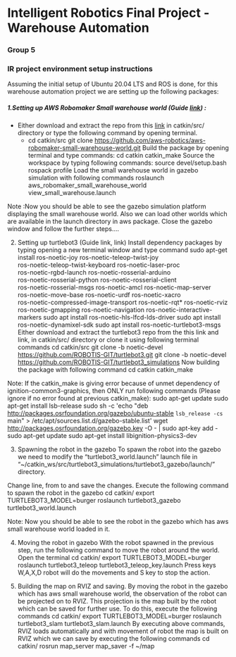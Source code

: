 # Intelligent Robotics Final Project - Warehouse Automation
### Group 5

### IR project environment setup instructions 

Assuming the initial setup of Ubuntu 20.04 LTS and ROS is done, for this warehouse automation project we are setting up the following packages:

##### 1.Setting up AWS Robomaker Small warehouse world (Guide [link](https://www.youtube.com/watch?v=o5Nu2VuYZqA)) :
- Either download and extract the repo from this [link](https://github.com/aws-robotics/aws-robomaker-small-warehouse-world) in catkin/src/ directory or type the following command by opening terminal.
  - cd catkin/src
git clone https://github.com/aws-robotics/aws-robomaker-small-warehouse-world.git 
Build the package by opening terminal and type commands: 
cd catkin
catkin_make
Source the workspace by typing following commands:
source devel/setup.bash
rospack profile 
Load the small warehouse world in gazebo simulation with following commands
roslaunch aws_robomaker_small_warehouse_world view_small_warehouse.launch
	
Note :Now you should be able to see the gazebo simulation platform displaying the small warehouse world. Also we can load other worlds which are available in the launch directory in aws package.
Close the gazebo window and follow the further steps….

2. Setting up turtlebot3 (Guide link, link)
Install dependency packages by typing opening a new terminal window and type command
sudo apt-get install ros-noetic-joy ros-noetic-teleop-twist-joy \
  ros-noetic-teleop-twist-keyboard ros-noetic-laser-proc \
  ros-noetic-rgbd-launch ros-noetic-rosserial-arduino \
  ros-noetic-rosserial-python ros-noetic-rosserial-client \
  ros-noetic-rosserial-msgs ros-noetic-amcl ros-noetic-map-server \
  ros-noetic-move-base ros-noetic-urdf ros-noetic-xacro \
  ros-noetic-compressed-image-transport ros-noetic-rqt* ros-noetic-rviz \
  ros-noetic-gmapping ros-noetic-navigation ros-noetic-interactive-markers
sudo apt install ros-noetic-hls-lfcd-lds-driver
sudo apt install ros-noetic-dynamixel-sdk
sudo apt install ros-noetic-turtlebot3-msgs
Either download and extract the turtlebot3 repo from the this link and link, in catkin/src/ directory or clone it using following terminal commands
cd catkin/src 
git clone -b noetic-devel https://github.com/ROBOTIS-GIT/turtlebot3.git
git clone -b noetic-devel https://github.com/ROBOTIS-GIT/turtlebot3_simulations
Now building the package with following command
cd catkin
catkin_make

Note: If the catkin_make is giving error because of unmet dependency of ignition-common3-graphics, then ONLY run following commands (Please ignore if no error found at previous catkin_make):
sudo apt-get update
sudo apt-get install lsb-release
sudo sh -c 'echo "deb http://packages.osrfoundation.org/gazebo/ubuntu-stable `lsb_release -cs` main" > /etc/apt/sources.list.d/gazebo-stable.list'
wget http://packages.osrfoundation.org/gazebo.key -O - | sudo apt-key add -
sudo apt-get update
sudo apt-get install libignition-physics3-dev


3. Spawning the robot in the gazebo 
To spawn the robot into the gazebo we need to modify the “turtlebot3_world.launch” launch file in  “~/catkin_ws/src/turtlebot3_simulations/turtlebot3_gazebo/launch/” directory.

Change line, from <arg name="world_name" value="$(find turtlebot3_gazebo)/worlds/turtlebot3_world.world"/> to <arg name="world_name" value="$(find aws_robomaker_small_warehouse_world)/worlds/no_roof_small_warehouse.world"/>  and save the changes.
Execute the following command to spawn the robot in the gazebo
cd catkin/
export TURTLEBOT3_MODEL=burger
roslaunch turtlebot3_gazebo turtlebot3_world.launch
	
Note: Now you should be able to see the robot in the gazebo which has aws small warehouse world loaded in it. 

4. Moving the robot in gazebo
With the robot spawned in the previous step, run the following command to move the robot around the world.
Open the terminal
cd catkin/
export TURTLEBOT3_MODEL=burger
roslaunch turtlebot3_teleop turtlebot3_teleop_key.launch
	Press keys W,A,X,D robot will do the movements and S key to stop the action.


5. Building the map on RVIZ and saving.
By moving the robot in the gazebo which has aws small warehouse world, the observation of the robot can be projected on to RVIZ. This projection is the map built by the robot which can be saved for further use.  To do this, execute the following commands 
cd catkin/
export TURTLEBOT3_MODEL=burger
roslaunch turtlebot3_slam turtlebot3_slam.launch
By executing above commands, RVIZ loads automatically and with movement of robot the map is built on RVIZ which we can save by executing the following commands
cd catkin/
rosrun map_server map_saver -f ~/map



	









